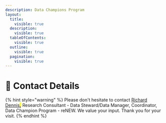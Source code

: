 ```yaml
---
description: Data Champions Program
layout:
  title:
    visible: true
  description:
    visible: true
  tableOfContents:
    visible: true
  outline:
    visible: true
  pagination:
    visible: true
---
```


# 🔵 Contact Details

{% hint style="warning" %}
Please don't hesitate to contact [Richard Dennis](mailto:richard.dennis@sund.ku.dk)<mark style="color:blue;">**,**</mark> Research Consultant - Data Steward/Data Manager, Coordinator, Data Champion Program - reNEW. We value your input. Thank you for your visit.&#x20;
{% endhint %}

